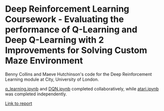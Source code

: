 # Deep Reinforcement Learning Coursework - Evaluating the performance of Q-Learning and Deep Q-Learning with 2 Improvements for Solving Custom Maze Environment
Benny Collins and Maeve Hutchinson's code for the Deep Reinforcement Learning module at City, University of London.

[q_learning.ipynb](q_learning.ipynb) and [DQN.ipynb](DQN.ipynb) completed collaboratively, while [atari.ipynb](atari.ipynb) was completed independently.


[Link to report](DRL_report.ipynb)
